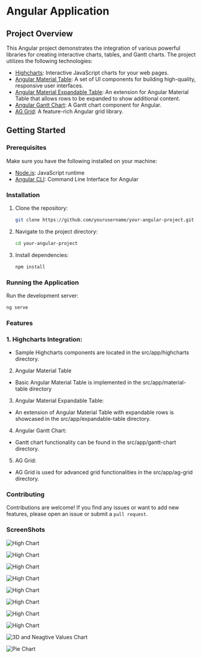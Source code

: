 
# Angular Application


## Project Overview

This Angular project demonstrates the integration of various powerful libraries for creating interactive charts, tables, and Gantt charts. The project utilizes the following technologies:

- [Highcharts](https://www.highcharts.com/): Interactive JavaScript charts for your web pages.
- [Angular Material Table](https://material.angular.io/components/table/overview): A set of UI components for building high-quality, responsive user interfaces.
- [Angular Material Expandable Table](https://github.com/elhigu/material-table): An extension for Angular Material Table that allows rows to be expanded to show additional content.
- [Angular Gantt Chart](https://www.angular-gantt.com/): A Gantt chart component for Angular.
- [AG Grid](https://www.ag-grid.com/): A feature-rich Angular grid library.

## Getting Started

### Prerequisites

Make sure you have the following installed on your machine:

- [Node.js](https://nodejs.org/): JavaScript runtime
- [Angular CLI](https://angular.io/cli): Command Line Interface for Angular

### Installation

1. Clone the repository:

    ```bash
    git clone https://github.com/yourusername/your-angular-project.git
    ```

2. Navigate to the project directory:

    ```bash
    cd your-angular-project
    ```

3. Install dependencies:

    ```bash
    npm install
    ```

### Running the Application

Run the development server:

```bash
ng serve
```

### Features

### 1. Highcharts Integration:
- Sample Highcharts components are located in the src/app/highcharts directory.

2. Angular Material Table
- Basic Angular Material Table is implemented in the src/app/material-table directory

3. Angular Material Expandable Table:
- An extension of Angular Material Table with expandable rows is showcased in the src/app/expandable-table directory.

4. Angular Gantt Chart:
- Gantt chart functionality can be found in the src/app/gantt-chart directory.

5. AG Grid:
- AG Grid is used for advanced grid functionalities in the src/app/ag-grid directory.

### Contributing

Contributions are welcome! If you find any issues or want to add new features, please open an issue or submit a `pull request`.

### ScreenShots

![High Chart](<img src="src/assets/images/Screenshot (26).png" alt="Hight Chart" width="80" height="80">)

![High Chart](<img src="src/assets/images/Screenshot (27).png" alt="Hight Chart" width="80" height="80">)

![High Chart](<img src="src/assets/images/Screenshot (28).png" alt="Hight Chart" width="80" height="80">)

![High Chart](<img src="src/assets/images/Screenshot (29).png" alt="Hight Chart" width="80" height="80">)

![High Chart](<img src="src/assets/images/Screenshot (31).png" alt="Hight Chart" width="80" height="80">)

![High Chart](<img src="src/assets/images/Screenshot (32).png" alt="Hight Chart" width="80" height="80">)

![High Chart](<img src="src/assets/images/Screenshot (33).png" alt="Hight Chart" width="80" height="80">)

![High Chart](<img src="src/assets/images/Screenshot (34).png" alt="Hight Chart" width="80" height="80">)

![3D and Neagtive Values Chart](https://github.com/haiderkhalil123/Angular/assets/139443148/feb6fb3e-309e-42e2-bbdd-bdab61f7cb96)

![Pie Chart](https://github.com/haiderkhalil123/Angular/assets/139443148/8d8855f3-c53e-426d-aa2a-a68fee5ff180)
